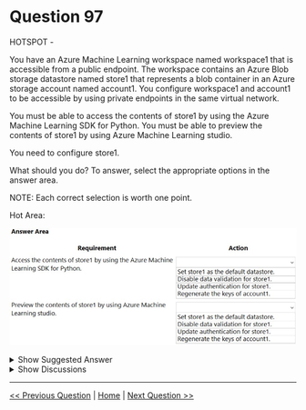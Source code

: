 # Question 97

HOTSPOT -

You have an Azure Machine Learning workspace named workspace1 that is accessible from a public endpoint. The workspace contains an Azure Blob storage datastore named store1 that represents a blob container in an Azure storage account named account1. You configure workspace1 and account1 to be accessible by using private endpoints in the same virtual network.

You must be able to access the contents of store1 by using the Azure Machine Learning SDK for Python. You must be able to preview the contents of store1 by using Azure Machine Learning studio.

You need to configure store1.

What should you do? To answer, select the appropriate options in the answer area.

NOTE: Each correct selection is worth one point.

Hot Area:

![Question Image](images/q97_q_0012600001.png)

<details>
  <summary>Show Suggested Answer</summary>

  <img src="images/q97_ans_0_image601.png" alt="Answer Image"><br>

</details>

<details>
  <summary>Show Discussions</summary>

<blockquote><p><strong>roo123</strong> <code>(Fri 16 Feb 2024 04:46)</code> - <em>Upvotes: 6</em></p><p>The answer should be
1. Update authentication
2.Set store1 as the default datastore</p></blockquote>
<blockquote><p><strong>MelMac</strong> <code>(Tue 21 Jan 2025 06:59)</code> - <em>Upvotes: 1</em></p><p>To access the contents of store1 using the Azure ML Python SDK, the correct action is to update authentication for store1. This ensures that the datastore is properly authenticated and accessible within the Azure Machine Learning workspace.
To allow the preview of the contents of store1 using Azure ML studio, you need to set store1 as the default datastore. This ensures that the datastore is readily accessible and can be used for various operations within the Azure ML studio.</p></blockquote>
<blockquote><p><strong>jefimija</strong> <code>(Fri 11 Oct 2024 09:30)</code> - <em>Upvotes: 1</em></p><p>1. set store1 as the default datastore
2. update the authentication</p></blockquote>
<blockquote><p><strong>NullVoider_0</strong> <code>(Wed 13 Dec 2023 10:16)</code> - <em>Upvotes: 2</em></p><p>You should just update the authentication for store 1 for both cases.

The key reason this meets both requirements is that the original problem stated that workspace1 and its linked storage account are configured with private endpoints for access within the virtual network.</p></blockquote>
<blockquote><p><strong>kel_dp_100</strong> <code>(Wed 15 Nov 2023 16:45)</code> - <em>Upvotes: 4</em></p><p>second should be Set store1 as the default datastore:</p></blockquote>
<blockquote><p><strong>ning</strong> <code>(Wed 18 May 2022 13:22)</code> - <em>Upvotes: 2</em></p><p>If you are in the same vnet, and the key or SAS never changed, why would you want to regenerate the key???</p></blockquote>
<blockquote><p><strong>AzureJobsTillRetire</strong> <code>(Tue 14 Feb 2023 22:07)</code> - <em>Upvotes: 3</em></p><p>The workspace was accessible from a public endpoint, and you reconfigure it for it to be accessible by using private endpoints, and you will need to regenerate the key.</p></blockquote>
<blockquote><p><strong>azurelearner666</strong> <code>(Sun 10 Apr 2022 17:45)</code> - <em>Upvotes: 3</em></p><p>seems correct</p></blockquote>
<blockquote><p><strong>[Removed]</strong> <code>(Sun 20 Feb 2022 19:14)</code> - <em>Upvotes: 4</em></p><p>On 20Feb2022</p></blockquote>

</details>

---

[<< Previous Question](question_96.md) | [Home](/index.md) | [Next Question >>](question_98.md)
